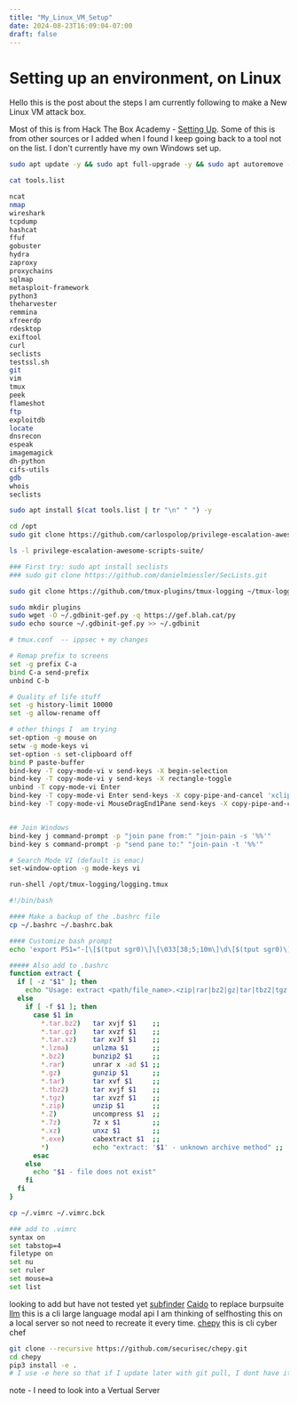 ```yaml
---
title: "My_Linux_VM_Setup"
date: 2024-08-23T16:09:04-07:00
draft: false
---
```


# Setting up an environment, on Linux

Hello this is the post about the steps I am currently following to make a New Linux VM attack box.

Most of this is from Hack The Box Academy - [Setting Up](https://academy.hackthebox.com/module/details/87). Some of this is from other sources or I added when I found I keep going back to a tool not on the list. I don't currently have my own Windows set up. 
 
```bash
sudo apt update -y && sudo apt full-upgrade -y && sudo apt autoremove -y && sudo apt autoclean -y
```

```bash
cat tools.list

ncat
nmap
wireshark
tcpdump
hashcat
ffuf
gobuster
hydra
zaproxy
proxychains
sqlmap
metasploit-framework
python3
theharvester
remmina
xfreerdp
rdesktop
exiftool
curl
seclists
testssl.sh
git
vim
tmux
peek
flameshot
ftp
exploitdb
locate
dnsrecon
espeak
imagemagick
dh-python
cifs-utils
gdb
whois
seclists

```

```bash
sudo apt install $(cat tools.list | tr "\n" " ") -y
```

```bash
cd /opt
sudo git clone https://github.com/carlospolop/privilege-escalation-awesome-scripts-suite.git

ls -l privilege-escalation-awesome-scripts-suite/

### First try: sudo apt install seclists
### sudo git clone https://github.com/danielmiessler/SecLists.git

sudo git clone https://github.com/tmux-plugins/tmux-logging ~/tmux-logging

sudo mkdir plugins
sudo wget -O ~/.gdbinit-gef.py -q https://gef.blah.cat/py
sudo echo source ~/.gdbinit-gef.py >> ~/.gdbinit
```

```bash
# tmux.conf  -- ippsec + my changes

# Remap prefix to screens
set -g prefix C-a
bind C-a send-prefix
unbind C-b

# Quality of life stuff
set -g history-limit 10000
set -g allow-rename off

# other things I  am trying
set-option -g mouse on
setw -g mode-keys vi
set-option -s set-clipboard off
bind P paste-buffer
bind-key -T copy-mode-vi v send-keys -X begin-selection
bind-key -T copy-mode-vi y send-keys -X rectangle-toggle
unbind -T copy-mode-vi Enter
bind-key -T copy-mode-vi Enter send-keys -X copy-pipe-and-cancel 'xclip -se c -i'
bind-key -T copy-mode-vi MouseDragEnd1Pane send-keys -X copy-pipe-and-cancel 'xclip -se c -i'


## Join Windows
bind-key j command-prompt -p "join pane from:" "join-pain -s '%%'"
bind-key s command-prompt -p "send pane to:" "join-pain -t '%%'"

# Search Mode VI (default is emac)
set-window-option -g mode-keys vi

run-shell /opt/tmux-logging/logging.tmux

```

```bash
#!/bin/bash

#### Make a backup of the .bashrc file
cp ~/.bashrc ~/.bashrc.bak

#### Customize bash prompt
echo 'export PS1="-[\[$(tput sgr0)\]\[\033[38;5;10m\]\d\[$(tput sgr0)\]-\[$(tput sgr0)\]\[\033[38;5;10m\]\t\[$(tput sgr0)\]]-[\[$(tput sgr0)\]\[\033[38;5;214m\]\u\[$(tput sgr0)\]@\[$(tput sgr0)\]\[\033[38;5;196m\]\h\[$(tput sgr0)\]]-\n-[\[$(tput sgr0)\]\[\033[38;5;33m\]\w\[$(tput sgr0)\]]\\$ \[$(tput sgr0)\]"' >> ~/.bashrc

##### Also add to .bashrc
function extract {
  if [ -z "$1" ]; then
    echo "Usage: extract <path/file_name>.<zip|rar|bz2|gz|tar|tbz2|tgz|Z|7z|xz|ex|tar.bz2|tar.gz|tar.xz>"
  else
    if [ -f $1 ]; then
      case $1 in
        *.tar.bz2)   tar xvjf $1    ;;
        *.tar.gz)    tar xvzf $1    ;;
        *.tar.xz)    tar xvJf $1    ;;
        *.lzma)      unlzma $1      ;;
        *.bz2)       bunzip2 $1     ;;
        *.rar)       unrar x -ad $1 ;;
        *.gz)        gunzip $1      ;;
        *.tar)       tar xvf $1     ;;
        *.tbz2)      tar xvjf $1    ;;
        *.tgz)       tar xvzf $1    ;;
        *.zip)       unzip $1       ;;
        *.Z)         uncompress $1  ;;
        *.7z)        7z x $1        ;;
        *.xz)        unxz $1        ;;
        *.exe)       cabextract $1  ;;
        *)           echo "extract: '$1' - unknown archive method" ;;
      esac
    else
      echo "$1 - file does not exist"
    fi
  fi
}

```

```sh
cp ~/.vimrc ~/.vimrc.bck

### add to .vimrc
syntax on
set tabstop=4
filetype on
set nu
set ruler
set mouse=a
set list

```
looking to add but have not tested yet
[subfinder](https://github.com/projectdiscovery/subfinder) 
[Caido](https://caido.io/download) to replace burpsuite
[llm](https://github.com/simonw/llm) this is a cli large language modal api I am thinking of selfhosting this on a local server so not need to recreate it every time. 
[chepy](https://github.com/securisec/chepy) this is cli cyber chef
```sh 
git clone --recursive https://github.com/securisec/chepy.git
cd chepy
pip3 install -e .
# I use -e here so that if I update later with git pull, I dont have it install it again (unless dependencies have changed)
```

note - I need to look into a Vertual Server 

